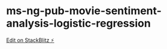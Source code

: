 # ms-ng-pub-movie-sentiment-analysis-logistic-regression

[Edit on StackBlitz ⚡️](https://stackblitz.com/edit/ms-ng-pub-movie-sentiment-analysis-logistic-regression)